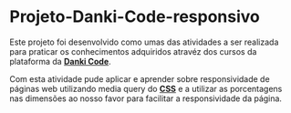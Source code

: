 # Projeto-Danki-Code-responsivo

Este projeto foi desenvolvido como umas das atividades a ser realizada para praticar os conhecimentos adquiridos atravéz dos 
cursos da plataforma da **[Danki Code](https://cursos.dankicode.com)**.

Com esta atividade pude aplicar e aprender sobre responsividade de páginas web utilizando media query do **[CSS](https://developer.mozilla.org/pt-BR/docs/Web/CSS)** 
e a utilizar as porcentagens nas dimensões ao nosso favor para facilitar a responsividade da página.
